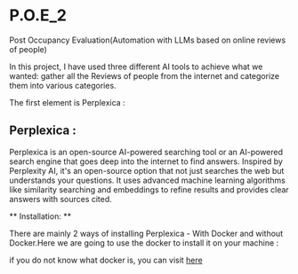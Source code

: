 # P.O.E_2

 Post Occupancy Evaluation(Automation with LLMs based on online reviews of people)

 In this project, I have used three different AI tools to achieve what we wanted: gather all the Reviews of people from the internet and categorize them into various categories.

 The first element is Perplexica :

 ## Perplexica :
 Perplexica is an open-source AI-powered searching tool or an AI-powered search engine that goes deep into the internet to find answers. Inspired by Perplexity AI, it's an open-source option that not just searches the web but understands your questions. It uses advanced machine learning algorithms like similarity searching and embeddings to refine results and provides clear answers with sources cited.

 ** Installation: **

 There are mainly 2 ways of installing Perplexica - With Docker and without Docker.Here we are going to use the docker to install it on your machine :

 if you do not know what docker is, you  can visit <a href='https://www.docker.com/'>here</a>

 
